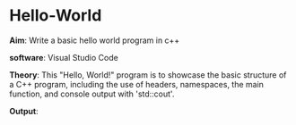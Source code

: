 # Hello-World
**Aim**: Write a basic hello world program in c++

**software**: Visual Studio Code

**Theory**:  This "Hello, World!" program is to showcase the basic structure of a C++ program, including the use of headers, namespaces, the main function, and console output with 'std::cout'.

**Output**:
